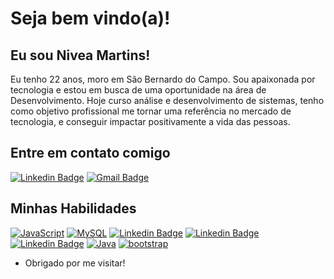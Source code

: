 # Seja bem vindo(a)! 

  

## Eu sou Nivea Martins! 

Eu tenho 22 anos, moro em São Bernardo do Campo. Sou apaixonada por tecnologia e estou em busca de uma oportunidade na área de Desenvolvimento. Hoje curso análise e desenvolvimento de sistemas, tenho como objetivo profissional me tornar uma referência no mercado de tecnologia, e conseguir impactar positivamente a vida das pessoas.

 

## Entre em contato comigo 

[![Linkedin Badge](https://img.shields.io/badge/-LinkedIn-blue?style=flat-square&logo=Linkedin&logoColor=white&link=link_do_seu_perfil_no_linkedin)](https://www.linkedin.com/in/nivea-martins-8a4b7b181/) 
[![Gmail Badge](https://img.shields.io/badge/-Gmail-c14438?style=flat-square&logo=Gmail&logoColor=white&link=mailto:seu_email)](mailto:nivanina.martins@gmail.com) 

 

## Minhas Habilidades  

[![JavaScript](https://img.shields.io/badge/-JavaScript-eee?style=flat-square&logo=javascript&logoColor=DD9C25)](#)
  [![MySQL](http://img.shields.io/badge/-MySQL-eee?style=flat-square&logo=mysql&logoColor=4479A1)](#)
  [![Linkedin Badge](https://img.shields.io/badge/-HTML-orange?style=flat-square&logo=HTML5&logoColor=white&link=#)](#)
  [![Linkedin Badge](https://img.shields.io/badge/-CSS-blue?style=flat-square&logo=Css3&logoColor=white&link=#)](#)
  [![Linkedin Badge](https://img.shields.io/badge/-Angular-red?style=flat-square&logo=AngularJs&logoColor=white&link=#)](#)
  [![Java](https://img.shields.io/badge/-Java-red?style=flat-square&logo=Java&logoColor=white&link=#)](#) 
  [![bootstrap](https://img.shields.io/badge/Bootstrap-563D7C?style=for-the-badge&logo=bootstrap&logoColor=white)](#)
 

- Obrigado por me visitar! 
